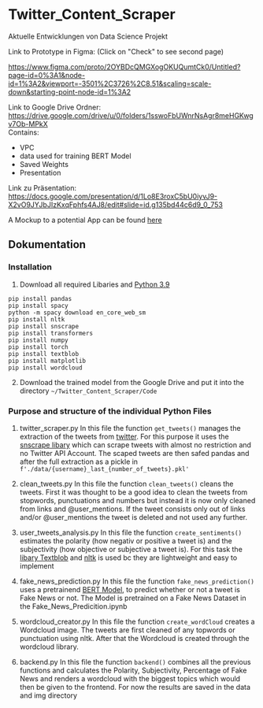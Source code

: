 # Twitter_Content_Scraper
Aktuelle Entwicklungen von Data Science Projekt

Link to Prototype in Figma:
(Click on "Check" to see second page)

https://www.figma.com/proto/2OYBDcQMGXogOKUQumtCk0/Untitled?page-id=0%3A1&node-id=1%3A2&viewport=-3501%2C3726%2C8.51&scaling=scale-down&starting-point-node-id=1%3A2

Link to Google Drive Ordner:
https://drive.google.com/drive/u/0/folders/1sswoFbUWnrNsAgr8meHGKwgv7Ob-MPkX  
Contains: 
- VPC
- data used for training BERT Model
- Saved Weights
- Presentation

Link zu Präsentation:
https://docs.google.com/presentation/d/1Lo8E3roxC5bU0iyvJ9-X2vO9JYJbJIzKxqFphfs4AJ8/edit#slide=id.g135bd44c6d9_0_753

A Mockup to a potential App can be found [here](https://www.figma.com/proto/2OYBDcQMGXogOKUQumtCk0/Untitled?page-id=0%3A1&node-id=1%3A2&viewport=-3501%2C3726%2C8.51&scaling=scale-down&starting-point-node-id=1%3A2)
## Dokumentation

### Installation
1. Download all required Libaries and [Python 3.9](https://www.python.org/downloads/release/python-3913/)
```
pip install pandas
pip install spacy
python -m spacy download en_core_web_sm
pip install nltk
pip install snscrape
pip install transformers
pip install numpy
pip install torch
pip install textblob
pip install matplotlib
pip install wordcloud
```
2. Download the trained model from the Google Drive and put it into the directory ```~/Twitter_Content_Scraper/Code```

### Purpose and structure of the individual Python Files 
1. twitter_scraper.py In this file the function ```get_tweets()``` manages the extraction of the tweets from [twitter](https://twitter.com/). For this purpose it uses the [snscrape libary](https://github.com/JustAnotherArchivist/snscrape) which can scrape tweets with almost no restriction and no Twitter API Account. The scaped tweets are then safed pandas and after the full extraction as a pickle in ```f'./data/{username}_last_{number_of_tweets}.pkl'``` 

2. clean_tweets.py In this file the function ```clean_tweets()``` cleans the tweets. First it was thought to be a good idea to clean the tweets from stopwords, punctuations and numbers but instead it is now only cleaned from links and @user_mentions. If the tweet consists only out of links and/or @user_mentions the tweet is deleted and not used any further.

3. user_tweets_analysis.py In this file the function ```create_sentiments()``` estimates the polarity (how negativ or positive a tweet is) and the subjectivity (how objective or subjective a tweet is). For this task the [libary Textblob](https://textblob.readthedocs.io/en/dev/) and [nltk](https://www.nltk.org/) is used bc they are lightweight and easy to implement

4. fake_news_prediction.py In this file the function ```fake_news_prediction()``` uses a pretrainend [BERT Model](https://huggingface.co/blog/bert-101), to predict whether or not a tweet is Fake News or not. The Model is pretrained on a Fake News Dataset in the Fake_News_Predicition.ipynb

5. wordcloud_creator.py In this file the function ```create_wordCloud``` creates a Wordcloud image. The tweets are first cleaned of any topwords or punctuation using nltk. After that the Wordcloud is created through the wordcloud library.

6. backend.py In this file the function ```backend()``` combines all the previous functions and calculates the Polarity, Subjectivity, Percentage of Fake News and renders a wordcloud with the biggest topics which would then be given to the frontend. For now the results are saved in the data and img directory

  
